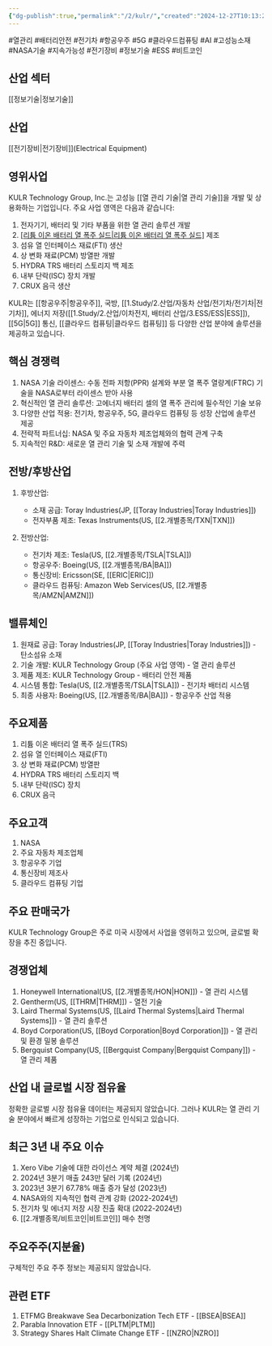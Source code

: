```yaml
---
{"dg-publish":true,"permalink":"/2/kulr/","created":"2024-12-27T10:13:23.390+09:00","updated":"2025-07-29T21:37:04.826+09:00"}
---
```


#열관리 #배터리안전 #전기차 #항공우주 #5G #클라우드컴퓨팅 #AI #고성능소재 #NASA기술 #지속가능성 #전기장비 #정보기술 #ESS #비트코인 

## 산업 섹터

[[정보기술\|정보기술]]

## 산업

[[전기장비\|전기장비]](Electrical Equipment)

## 영위사업

KULR Technology Group, Inc.는 고성능 [[열 관리 기술\|열 관리 기술]]을 개발 및 상용화하는 기업입니다. 주요 사업 영역은 다음과 같습니다:

1. 전자기기, 배터리 및 기타 부품을 위한 열 관리 솔루션 개발
2. [[리튬 이온 배터리 열 폭주 실드\|리튬 이온 배터리 열 폭주 실드]](TRS) 제조
3. 섬유 열 인터페이스 재료(FTI) 생산
4. 상 변화 재료(PCM) 방열판 개발
5. HYDRA TRS 배터리 스토리지 백 제조
6. 내부 단락(ISC) 장치 개발
7. CRUX 음극 생산

KULR는 [[항공우주\|항공우주]], 국방, [[1.Study/2.산업/자동차 산업/전기차/전기차\|전기차]], 에너지 저장([[1.Study/2.산업/이차전지, 배터리 산업/3.ESS/ESS\|ESS]]), [[5G\|5G]] 통신, [[클라우드 컴퓨팅\|클라우드 컴퓨팅]] 등 다양한 산업 분야에 솔루션을 제공하고 있습니다.

## 핵심 경쟁력

1. NASA 기술 라이센스: 수동 전파 저항(PPR) 설계와 부분 열 폭주 열량계(FTRC) 기술을 NASA로부터 라이센스 받아 사용
2. 혁신적인 열 관리 솔루션: 고에너지 배터리 셀의 열 폭주 관리에 필수적인 기술 보유
3. 다양한 산업 적용: 전기차, 항공우주, 5G, 클라우드 컴퓨팅 등 성장 산업에 솔루션 제공
4. 전략적 파트너십: NASA 및 주요 자동차 제조업체와의 협력 관계 구축
5. 지속적인 R&D: 새로운 열 관리 기술 및 소재 개발에 주력

## 전방/후방산업

1. 후방산업:
    
    - 소재 공급: Toray Industries(JP, [[Toray Industries\|Toray Industries]])
    - 전자부품 제조: Texas Instruments(US, [[2.개별종목/TXN\|TXN]])
    
2. 전방산업:
    
    - 전기차 제조: Tesla(US, [[2.개별종목/TSLA\|TSLA]])
    - 항공우주: Boeing(US, [[2.개별종목/BA\|BA]])
    - 통신장비: Ericsson(SE, [[ERIC\|ERIC]])
    - 클라우드 컴퓨팅: Amazon Web Services(US, [[2.개별종목/AMZN\|AMZN]])
    

## 밸류체인

1. 원재료 공급: Toray Industries(JP, [[Toray Industries\|Toray Industries]]) - 탄소섬유 소재
2. 기술 개발: KULR Technology Group (주요 사업 영역) - 열 관리 솔루션
3. 제품 제조: KULR Technology Group - 배터리 안전 제품
4. 시스템 통합: Tesla(US, [[2.개별종목/TSLA\|TSLA]]) - 전기차 배터리 시스템
5. 최종 사용자: Boeing(US, [[2.개별종목/BA\|BA]]) - 항공우주 산업 적용

## 주요제품

1. 리튬 이온 배터리 열 폭주 실드(TRS)
2. 섬유 열 인터페이스 재료(FTI)
3. 상 변화 재료(PCM) 방열판
4. HYDRA TRS 배터리 스토리지 백
5. 내부 단락(ISC) 장치
6. CRUX 음극

## 주요고객

1. NASA
2. 주요 자동차 제조업체
3. 항공우주 기업
4. 통신장비 제조사
5. 클라우드 컴퓨팅 기업

## 주요 판매국가

KULR Technology Group은 주로 미국 시장에서 사업을 영위하고 있으며, 글로벌 확장을 추진 중입니다.

## 경쟁업체

1. Honeywell International(US, [[2.개별종목/HON\|HON]]) - 열 관리 시스템
2. Gentherm(US, [[THRM\|THRM]]) - 열전 기술
3. Laird Thermal Systems(US, [[Laird Thermal Systems\|Laird Thermal Systems]]) - 열 관리 솔루션
4. Boyd Corporation(US, [[Boyd Corporation\|Boyd Corporation]]) - 열 관리 및 환경 밀봉 솔루션
5. Bergquist Company(US, [[Bergquist Company\|Bergquist Company]]) - 열 관리 제품

## 산업 내 글로벌 시장 점유율

정확한 글로벌 시장 점유율 데이터는 제공되지 않았습니다. 그러나 KULR는 열 관리 기술 분야에서 빠르게 성장하는 기업으로 인식되고 있습니다.

## 최근 3년 내 주요 이슈

1. Xero Vibe 기술에 대한 라이선스 계약 체결 (2024년)
2. 2024년 3분기 매출 243만 달러 기록 (2024년)
3. 2023년 3분기 67.78% 매출 증가 달성 (2023년)
4. NASA와의 지속적인 협력 관계 강화 (2022-2024년)
5. 전기차 및 에너지 저장 시장 진출 확대 (2022-2024년)
6. [[2.개별종목/비트코인\|비트코인]] 매수 천명

## 주요주주(지분율)

구체적인 주요 주주 정보는 제공되지 않았습니다.

## 관련 ETF

1. ETFMG Breakwave Sea Decarbonization Tech ETF - [[BSEA\|BSEA]]
2. Parabla Innovation ETF - [[PLTM\|PLTM]]
3. Strategy Shares Halt Climate Change ETF - [[NZRO\|NZRO]]
